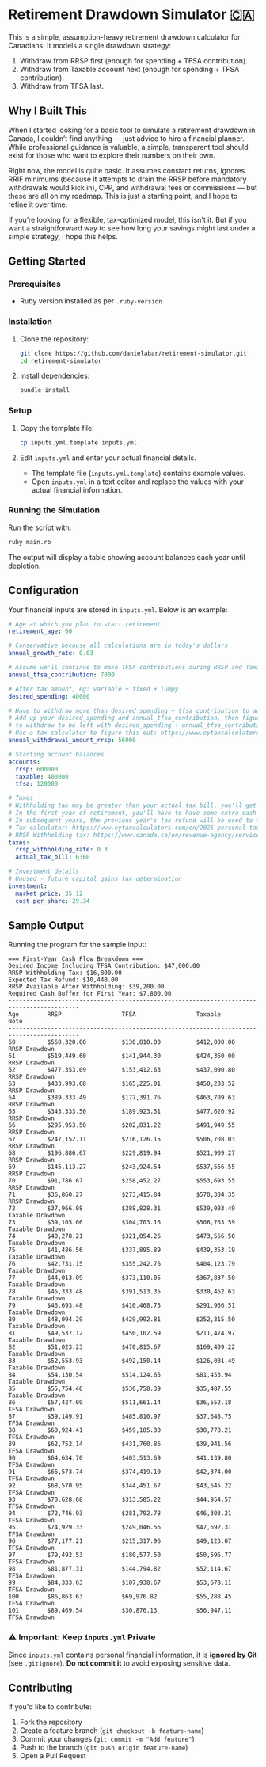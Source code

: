 # Retirement Drawdown Simulator 🇨🇦

This is a simple, assumption-heavy retirement drawdown calculator for Canadians. It models a single drawdown strategy:

1. Withdraw from RRSP first (enough for spending + TFSA contribution).
2. Withdraw from Taxable account next (enough for spending + TFSA contribution).
3. Withdraw from TFSA last.

## Why I Built This

When I started looking for a basic tool to simulate a retirement drawdown in Canada, I couldn’t find anything — just advice to hire a financial planner. While professional guidance is valuable, a simple, transparent tool should exist for those who want to explore their numbers on their own.

Right now, the model is quite basic. It assumes constant returns, ignores RRIF minimums (because it attempts to drain the RRSP before mandatory withdrawals would kick in), CPP, and withdrawal fees or commissions — but these are all on my roadmap. This is just a starting point, and I hope to refine it over time.

If you’re looking for a flexible, tax-optimized model, this isn't it. But if you want a straightforward way to see how long your savings might last under a simple strategy, I hope this helps.

## Getting Started

### Prerequisites

- Ruby version installed as per `.ruby-version`

### Installation

1. Clone the repository:

   ```sh
   git clone https://github.com/danielabar/retirement-simulator.git
   cd retirement-simulator
   ```

2. Install dependencies:

   ```sh
   bundle install
   ```

### Setup

1. Copy the template file:

   ```sh
   cp inputs.yml.template inputs.yml
   ```

2. Edit `inputs.yml` and enter your actual financial details.

   - The template file (`inputs.yml.template`) contains example values.
   - Open `inputs.yml` in a text editor and replace the values with your actual financial information.

### Running the Simulation

Run the script with:

```sh
ruby main.rb
```

The output will display a table showing account balances each year until depletion.

## Configuration

Your financial inputs are stored in `inputs.yml`. Below is an example:

```yaml
# Age at which you plan to start retirement
retirement_age: 60

# Conservative because all calculations are in today's dollars
annual_growth_rate: 0.03

# Assume we'll continue to make TFSA contributions during RRSP and Taxable drawdown phases
annual_tfsa_contribution: 7000

# After tax amount, eg: variable + fixed + lumpy
desired_spending: 40000

# Have to withdraw more than desired_spending + tfsa contribution to account for taxes
# Add up your desired_spending and annual_tfsa_contribution, then figure out how much you'd actually need
# to withdraw to be left with desired_spending + annual_tfsa_contribution
# Use a tax calculator to figure this out: https://www.eytaxcalculators.com/en/2025-personal-tax-calculator.html
annual_withdrawal_amount_rrsp: 56000

# Starting account balances
accounts:
  rrsp: 600000
  taxable: 400000
  tfsa: 120000

# Taxes
# Withholding tax may be greater than your actual tax bill, you'll get a refund when you file your taxes.
# In the first year of retirement, you'll have to have some extra cash available to "float" the difference.
# In subsequent years, the previous year's tax refund will be used to fund part of next years spending.
# Tax calculator: https://www.eytaxcalculators.com/en/2025-personal-tax-calculator.html
# RRSP Withholding tax: https://www.canada.ca/en/revenue-agency/services/tax/individuals/topics/rrsps-related-plans/making-withdrawals/tax-rates-on-withdrawals.html
taxes:
  rrsp_withholding_rate: 0.3
  actual_tax_bill: 6360

# Investment details
# Unused - future capital gains tax determination
investment:
  market_price: 35.12
  cost_per_share: 29.34
```

## Sample Output

Running the program for the sample input:

```
=== First-Year Cash Flow Breakdown ===
Desired Income Including TFSA Contribution: $47,000.00
RRSP Withholding Tax: $16,800.00
Expected Tax Refund: $10,440.00
RRSP Available After Withholding: $39,200.00
Required Cash Buffer for First Year: $7,800.00
------------------------------------------------------------------------------------------
Age        RRSP                 TFSA                 Taxable              Note
------------------------------------------------------------------------------------------
60         $560,320.00          $130,810.00          $412,000.00          RRSP Drawdown
61         $519,449.60          $141,944.30          $424,360.00          RRSP Drawdown
62         $477,353.09          $153,412.63          $437,090.80          RRSP Drawdown
63         $433,993.68          $165,225.01          $450,203.52          RRSP Drawdown
64         $389,333.49          $177,391.76          $463,709.63          RRSP Drawdown
65         $343,333.50          $189,923.51          $477,620.92          RRSP Drawdown
66         $295,953.50          $202,831.22          $491,949.55          RRSP Drawdown
67         $247,152.11          $216,126.15          $506,708.03          RRSP Drawdown
68         $196,886.67          $229,819.94          $521,909.27          RRSP Drawdown
69         $145,113.27          $243,924.54          $537,566.55          RRSP Drawdown
70         $91,786.67           $258,452.27          $553,693.55          RRSP Drawdown
71         $36,860.27           $273,415.84          $570,304.35          RRSP Drawdown
72         $37,966.08           $288,828.31          $539,003.49          Taxable Drawdown
73         $39,105.06           $304,703.16          $506,763.59          Taxable Drawdown
74         $40,278.21           $321,054.26          $473,556.50          Taxable Drawdown
75         $41,486.56           $337,895.89          $439,353.19          Taxable Drawdown
76         $42,731.15           $355,242.76          $404,123.79          Taxable Drawdown
77         $44,013.09           $373,110.05          $367,837.50          Taxable Drawdown
78         $45,333.48           $391,513.35          $330,462.63          Taxable Drawdown
79         $46,693.48           $410,468.75          $291,966.51          Taxable Drawdown
80         $48,094.29           $429,992.81          $252,315.50          Taxable Drawdown
81         $49,537.12           $450,102.59          $211,474.97          Taxable Drawdown
82         $51,023.23           $470,815.67          $169,409.22          Taxable Drawdown
83         $52,553.93           $492,150.14          $126,081.49          Taxable Drawdown
84         $54,130.54           $514,124.65          $81,453.94           Taxable Drawdown
85         $55,754.46           $536,758.39          $35,487.55           Taxable Drawdown
86         $57,427.09           $511,661.14          $36,552.18           TFSA Drawdown
87         $59,149.91           $485,810.97          $37,648.75           TFSA Drawdown
88         $60,924.41           $459,185.30          $38,778.21           TFSA Drawdown
89         $62,752.14           $431,760.86          $39,941.56           TFSA Drawdown
90         $64,634.70           $403,513.69          $41,139.80           TFSA Drawdown
91         $66,573.74           $374,419.10          $42,374.00           TFSA Drawdown
92         $68,570.95           $344,451.67          $43,645.22           TFSA Drawdown
93         $70,628.08           $313,585.22          $44,954.57           TFSA Drawdown
94         $72,746.93           $281,792.78          $46,303.21           TFSA Drawdown
95         $74,929.33           $249,046.56          $47,692.31           TFSA Drawdown
96         $77,177.21           $215,317.96          $49,123.07           TFSA Drawdown
97         $79,492.53           $180,577.50          $50,596.77           TFSA Drawdown
98         $81,877.31           $144,794.82          $52,114.67           TFSA Drawdown
99         $84,333.63           $107,938.67          $53,678.11           TFSA Drawdown
100        $86,863.63           $69,976.82           $55,288.45           TFSA Drawdown
101        $89,469.54           $30,876.13           $56,947.11           TFSA Drawdown
```

### ⚠️ Important: Keep `inputs.yml` Private

Since `inputs.yml` contains personal financial information, it is **ignored by Git** (see `.gitignore`).
**Do not commit it** to avoid exposing sensitive data.

## Contributing

If you'd like to contribute:

1. Fork the repository
2. Create a feature branch (`git checkout -b feature-name`)
3. Commit your changes (`git commit -m "Add feature"`)
4. Push to the branch (`git push origin feature-name`)
5. Open a Pull Request
